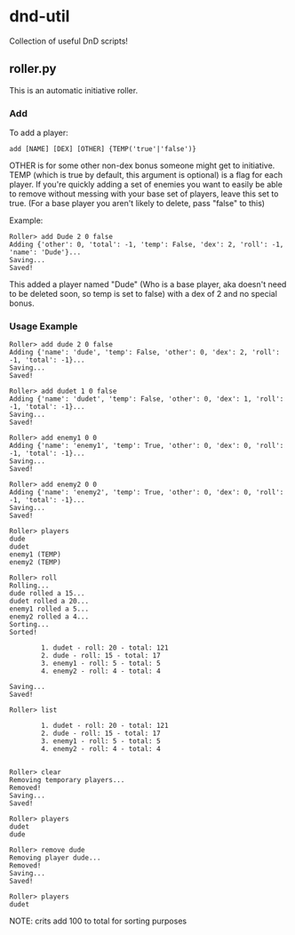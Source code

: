 # dnd-util

Collection of useful DnD scripts!

## roller.py

This is an automatic initiative roller.

### Add
To add a player:
~~~~
add [NAME] [DEX] [OTHER] {TEMP('true'|'false')}
~~~~
OTHER is for some other non-dex bonus someone might get to initiative.
TEMP (which is true by default, this argument is optional) is a flag for each player. If you're quickly adding a set of enemies you want to easily be able to remove without messing with your base set of players, leave this set to true. (For a base player you aren't likely to delete, pass "false" to this)

Example:
~~~~
Roller> add Dude 2 0 false
Adding {'other': 0, 'total': -1, 'temp': False, 'dex': 2, 'roll': -1, 'name': 'Dude'}...
Saving...
Saved!
~~~~

This added a player named "Dude" (Who is a base player, aka doesn't need to be deleted soon, so temp is set to false) with a dex of 2 and no special bonus.



### Usage Example


~~~~
Roller> add dude 2 0 false
Adding {'name': 'dude', 'temp': False, 'other': 0, 'dex': 2, 'roll': -1, 'total': -1}...
Saving...
Saved!

Roller> add dudet 1 0 false
Adding {'name': 'dudet', 'temp': False, 'other': 0, 'dex': 1, 'roll': -1, 'total': -1}...
Saving...
Saved!

Roller> add enemy1 0 0
Adding {'name': 'enemy1', 'temp': True, 'other': 0, 'dex': 0, 'roll': -1, 'total': -1}...
Saving...
Saved!

Roller> add enemy2 0 0
Adding {'name': 'enemy2', 'temp': True, 'other': 0, 'dex': 0, 'roll': -1, 'total': -1}...
Saving...
Saved!

Roller> players
dude
dudet
enemy1 (TEMP)
enemy2 (TEMP)

Roller> roll
Rolling...
dude rolled a 15...
dudet rolled a 20...
enemy1 rolled a 5...
enemy2 rolled a 4...
Sorting...
Sorted!

        1. dudet - roll: 20 - total: 121
        2. dude - roll: 15 - total: 17
        3. enemy1 - roll: 5 - total: 5
        4. enemy2 - roll: 4 - total: 4

Saving...
Saved!

Roller> list

        1. dudet - roll: 20 - total: 121
        2. dude - roll: 15 - total: 17
        3. enemy1 - roll: 5 - total: 5
        4. enemy2 - roll: 4 - total: 4


Roller> clear
Removing temporary players...
Removed!
Saving...
Saved!

Roller> players
dudet
dude

Roller> remove dude
Removing player dude...
Removed!
Saving...
Saved!

Roller> players
dudet
~~~~
NOTE: crits add 100 to total for sorting purposes
